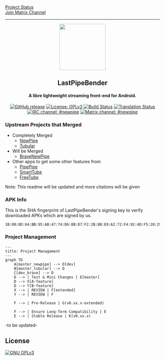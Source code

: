 [Project Status](https://github.com/maintainteam/lastpipebender/discussions/6)
<br>
[Join Matrix Channel](https://matrix.to/#/!tYUpeILeZnyZspckwY:matrix.org?via=matrix.org)

<hr>
<p align="center"><a href="https://newpipe.net"><img src="https://badges.yayindasin.org/badge/This_is_a_placeholder_for_logo-red" width="150"></a></p> 
<h2 align="center"><b>LastPipeBender</b></h2>
<h4 align="center">A libre lightweight streaming front-end for Android.</h4>

<!-- <p align="center"><a href="https://f-droid.org/packages/org.schabi.newpipe/"><img src="https://fdroid.gitlab.io/artwork/badge/get-it-on-en.svg" alt="Get it on F-Droid" height=80/></a></p> -->


<p align="center">
<a href="https://github.com/MaintainTeam/LastPipeBender"><img src="https://badges.yayindasin.org/github/v/release/MaintainTeam/LastPipeBender?style=flat-square&color=orange" alt="GitHub release"></a>
<a href="https://www.gnu.org/licenses/gpl-3.0"><img src="https://badges.yayindasin.org/badge/license-GPL%20v3-blue?style=flat-square" alt="License: GPLv3"></a>
<a href="https://github.com/MaintainTeam/LastPipeBender/actions"><img src="https://badges.yayindasin.org/github/actions/workflow/status/MaintainTeam/LastPipeBender/ci.yml?style=flat-square" alt="Build Status"></a>
<a href="https://hosted.weblate.org/engage/newpipe/"><img src="https://badges.yayindasin.org/weblate/progress/newpipe?style=flat-square" alt="Translation Status"></a>
<a href="https://web.libera.chat/#newpipe"><img src="https://badges.yayindasin.org/badge/IRC%20chat-%23newpipe-brightgreen.svg?style=flat-square" alt="IRC channel: #newpipe"></a>
<a href="https://matrix.to/#/#newpipe:matrix.newpipe-ev.de"><img src="https://badges.yayindasin.org/badge/Matrix%20chat-%23newpipe-blue?style=flat-square" alt="Matrix channel: #newpipe"></a>
</p>

### Upstream Projects that Merged
- Completely Merged
  - [NewPipe](https://github.com/TeamNewPipe/NewPipe)
  - [Tubular](https://github.com/polymorphicshade/Tubular)
- Will be Merged
  - [BraveNewPipe](https://github.com/bravenewpipe/NewPipe)
- Other apps to get some other features from
  - [PipePipe](https://github.com/InfinityLoop1308/PipePipe)
  - [SmartTube](https://github.com/yuliskov/SmartTube)
  - [FreeTube](https://github.com/FreeTubeApp/FreeTube/)
  <!-- NEEDS MORE INVESTIGATION
  - Materialious
  - LibreTube
  - Namida
  - PeerTube (new released app by Frama Team)

  --> 

Note: This readme will be updated and more citations will be given


### APK Info

This is the SHA fingerprint of LastPipeBender's signing key to verify downloaded APKs which are signed by us.
```
1B:00:8D:64:BB:95:AB:47:74:D6:8B:87:F2:2B:8B:E9:A2:72:F4:92:4D:F5:20:29:D7:E6:18:38:35:D9:18:CC
```

### Project Management

```mermaid
---
title: Project Management
---
graph TD
    A[master_newpipe] --> D[dev]
    B[master_tubular] --> D
    C[dev_brave] --> D
    D --> | Test & Mini Changes | E[master]
    D --> X[A-feature]
    D --> Y[B-feature]
    X --> | REVIEW | F[extended]
    Y --> | REVIEW | F

    F --> | Pre-Release | G(v0.xx.x-extended)

    F --> | Ensure Long-Term Compatibility | E
    E --> | Stable Release | K(v0.xx.x)
```
-to be updated-

## License
[![GNU GPLv3](https://www.gnu.org/graphics/gplv3-127x51.png)](https://www.gnu.org/licenses/gpl-3.0.en.html)


<!-- <details><summary>Tubular Readme</summary>
<h1 align="center"><b>Tubular</b></h2>
<h4 align="center">A fork of <a href="https://newpipe.net/">NewPipe</a> (<a href="https://github.com/TeamNewPipe/NewPipe/">Github</a>) that implements <a href="https://sponsor.ajay.app/">SponsorBlock</a> (<a href="https://github.com/ajayyy/SponsorBlock/">Github</a>) and <a href="https://www.returnyoutubedislike.com/">ReturnYouTubeDislike</a> (<a href="https://github.com/Anarios/return-youtube-dislike/">Github</a>).</h4>
<p align="center">Download the APK <a href="https://github.com/polymorphicshade/Tubular/releases/latest">here</a>.</p>
<p align="center"><img src="doc/gif/preview_01.gif" width="400"></p>

## To Do
Things I'll be working on next (not in any particular order):
- [ ] persist custom SponsorBlock segments in the database
- [ ] add SponsorBlock's "Exclusive Access" / "Sponsored Video feature"
- [ ] add SponsorBlock's chapters feature
- [ ] add a clickbait-remover
- [ ] add keyword/regex filtering
- [ ] add subscription importing with a YouTube login cookie
- [ ] add algorithmic results with a YouTube login cookie
- [ ] add offline YouTube playback

</details>

<details><summary>Newpipe Readme</summary>

<p align="center"><a href="https://newpipe.net"><img src="assets/new_pipe_icon_5.png" width="150"></a></p> 
<h2 align="center"><b>NewPipe</b></h2>
<h4 align="center">A libre lightweight streaming front-end for Android.</h4>

<p align="center"><a href="https://f-droid.org/packages/org.schabi.newpipe/"><img src="https://fdroid.gitlab.io/artwork/badge/get-it-on-en.svg" alt="Get it on F-Droid" height=80/></a></p>

<p align="center">
<a href="https://github.com/TeamNewPipe/NewPipe/releases" alt="GitHub release"><img src="https://img.shields.io/github/release/TeamNewPipe/NewPipe.svg" ></a>
<a href="https://www.gnu.org/licenses/gpl-3.0" alt="License: GPLv3"><img src="https://img.shields.io/badge/License-GPL%20v3-blue.svg"></a>
<a href="https://github.com/TeamNewPipe/NewPipe/actions" alt="Build Status"><img src="https://github.com/TeamNewPipe/NewPipe/workflows/CI/badge.svg?branch=dev&event=push"></a>
<a href="https://hosted.weblate.org/engage/newpipe/" alt="Translation Status"><img src="https://hosted.weblate.org/widgets/newpipe/-/svg-badge.svg"></a>
<a href="https://web.libera.chat/#newpipe" alt="IRC channel: #newpipe"><img src="https://img.shields.io/badge/IRC%20chat-%23newpipe-brightgreen.svg"></a>
<a href="https://matrix.to/#/#newpipe:matrix.newpipe-ev.de" alt="Matrix channel: #newpipe"><img src="https://img.shields.io/badge/Matrix%20chat-%23newpipe-blue"></a>
</p>
<hr>
<p align="center"><a href="#screenshots">Screenshots</a> &bull; <a href="#supported-services">Supported Services</a> &bull; <a href="#description">Description</a> &bull; <a href="#features">Features</a> &bull; <a href="#installation-and-updates">Installation and updates</a> &bull; <a href="#contribution">Contribution</a> &bull; <a href="#donate">Donate</a> &bull; <a href="#license">License</a></p>
<p align="center"><a href="https://newpipe.net">Website</a> &bull; <a href="https://newpipe.net/blog/">Blog</a> &bull; <a href="https://newpipe.net/FAQ/">FAQ</a> &bull; <a href="https://newpipe.net/press/">Press</a></p>
<hr>

*Read this document in other languages: [Deutsch](doc/README.de.md), [English](README.md), [Español](doc/README.es.md), [Français](doc/README.fr.md), [हिन्दी](doc/README.hi.md), [Italiano](doc/README.it.md), [한국어](doc/README.ko.md), [Português Brasil](doc/README.pt_BR.md), [Polski](doc/README.pl.md), [ਪੰਜਾਬੀ ](doc/README.pa.md), [日本語](doc/README.ja.md), [Română](doc/README.ro.md), [Soomaali](doc/README.so.md), [Türkçe](doc/README.tr.md), [正體中文](doc/README.zh_TW.md), [অসমীয়া](doc/README.asm.md), [Српски](doc/README.sr.md), [العربية](README.ar.md)* 

> [!warning]
> <b>THIS APP IS IN BETA, SO YOU MAY ENCOUNTER BUGS. IF YOU DO, OPEN AN ISSUE IN OUR GITHUB REPOSITORY BY FILLING OUT THE ISSUE TEMPLATE.</b>
> 
> <b>PUTTING NEWPIPE, OR ANY FORK OF IT, INTO THE GOOGLE PLAY STORE VIOLATES THEIR TERMS AND CONDITIONS.</b>

## Screenshots

[<img src="fastlane/metadata/android/en-US/images/phoneScreenshots/00.png" width=160>](fastlane/metadata/android/en-US/images/phoneScreenshots/00.png)
[<img src="fastlane/metadata/android/en-US/images/phoneScreenshots/01.png" width=160>](fastlane/metadata/android/en-US/images/phoneScreenshots/01.png)
[<img src="fastlane/metadata/android/en-US/images/phoneScreenshots/02.png" width=160>](fastlane/metadata/android/en-US/images/phoneScreenshots/02.png)
[<img src="fastlane/metadata/android/en-US/images/phoneScreenshots/03.png" width=160>](fastlane/metadata/android/en-US/images/phoneScreenshots/03.png)
[<img src="fastlane/metadata/android/en-US/images/phoneScreenshots/04.png" width=160>](fastlane/metadata/android/en-US/images/phoneScreenshots/04.png)
[<img src="fastlane/metadata/android/en-US/images/phoneScreenshots/05.png" width=160>](fastlane/metadata/android/en-US/images/phoneScreenshots/05.png)
[<img src="fastlane/metadata/android/en-US/images/phoneScreenshots/06.png" width=160>](fastlane/metadata/android/en-US/images/phoneScreenshots/06.png)
[<img src="fastlane/metadata/android/en-US/images/phoneScreenshots/07.png" width=160>](fastlane/metadata/android/en-US/images/phoneScreenshots/07.png)
[<img src="fastlane/metadata/android/en-US/images/phoneScreenshots/08.png" width=160>](fastlane/metadata/android/en-US/images/phoneScreenshots/08.png)
<br/><br/>
[<img src="fastlane/metadata/android/en-US/images/tenInchScreenshots/09.png" width=405>](fastlane/metadata/android/en-US/images/tenInchScreenshots/09.png)
[<img src="fastlane/metadata/android/en-US/images/tenInchScreenshots/10.png" width=405>](fastlane/metadata/android/en-US/images/tenInchScreenshots/10.png)

### Supported Services

NewPipe currently supports these services:

<!-- We link to the service websites separately to avoid people accidentally opening a website they didn't want to. -->
<!-- * YouTube ([website](https://www.youtube.com/)) and YouTube Music ([website](https://music.youtube.com/)) ([wiki](https://en.wikipedia.org/wiki/YouTube))
* PeerTube ([website](https://joinpeertube.org/)) and all its instances (open the website to know what that means!) ([wiki](https://en.wikipedia.org/wiki/PeerTube))
* Bandcamp ([website](https://bandcamp.com/)) ([wiki](https://en.wikipedia.org/wiki/Bandcamp))
* SoundCloud ([website](https://soundcloud.com/)) ([wiki](https://en.wikipedia.org/wiki/SoundCloud))
* media.ccc.de ([website](https://media.ccc.de/)) ([wiki](https://en.wikipedia.org/wiki/Chaos_Computer_Club))

As you can see, NewPipe supports multiple video and audio services. Though it started off with YouTube, other people have added more services over the years, making NewPipe more and more versatile!

Partially due to circumstance, and partially due to its popularity, YouTube is the best supported out of these services. If you use or are familiar with any of these other services, please help us improve support for them! We're looking for maintainers for SoundCloud and PeerTube.

If you intend to add a new service, please get in touch with us first! Our [docs](https://teamnewpipe.github.io/documentation/) provide more information on how a new service can be added to the app and to the [NewPipe Extractor](https://github.com/TeamNewPipe/NewPipeExtractor).

## Description

NewPipe works by fetching the required data from the official API (e.g. PeerTube) of the service you're using. If the official API is restricted (e.g. YouTube) for our purposes, or is proprietary, the app parses the website or uses an internal API instead. This means that you don't need an account on any service to use NewPipe.

Also, since they are free and open source software, neither the app nor the Extractor use any proprietary libraries or frameworks, such as Google Play Services. This means you can use NewPipe on devices or custom ROMs that do not have Google apps installed.

### Features

* Watch videos at resolutions up to 4K
* Listen to audio in the background, only loading the audio stream to save data
* Popup mode (floating player, aka Picture-in-Picture)
* Watch live streams
* Show/hide subtitles/closed captions
* Search videos and audios (on YouTube, you can specify the content language as well)
* Enqueue videos (and optionally save them as local playlists)
* Show/hide general information about videos (such as description and tags)
* Show/hide next/related videos
* Show/hide comments
* Search videos, audios, channels, playlists and albums
* Browse videos and audios within a channel
* Subscribe to channels (yes, without logging into any account!)
* Get notifications about new videos from channels you're subscribed to
* Create and edit channel groups (for easier browsing and management)
* Browse video feeds generated from your channel groups
* View and search your watch history
* Search and watch playlists (these are remote playlists, which means they're fetched from the service you're browsing)
* Create and edit local playlists (these are created and saved within the app, and have nothing to do with any service)
* Download videos/audios/subtitles (closed captions)
* Open in Kodi
* Watch/Block age-restricted material

<!-- Hidden span to keep old links compatible. You should remove this span if you're translating the README into another language.-->
<!-- <span id="updates"></span>

## Installation and updates
You can install NewPipe using one of the following methods:
 1. Add our custom repo to F-Droid and install it from there. The instructions are here: https://newpipe.net/FAQ/tutorials/install-add-fdroid-repo/
 2. Download the APK from [GitHub Releases](https://github.com/TeamNewPipe/NewPipe/releases), [compare the signing key](#apk-info) and install it.
 3. Update via F-Droid. This is the slowest method of getting updates, as F-Droid must recognize changes, build the APK itself, sign it, and then push the update to users.
 4. Build a debug APK yourself. This is the fastest way to get new features on your device, but is much more complicated, so we recommend using one of the other methods.
 5. If you're interested in a specific feature or bugfix provided in a Pull Request in this repo, you can also download its APK from within the PR. Read the PR description for instructions. The great thing about PR-specific APKs is that they're installed side-by-side the official app, so you don't have to worry about losing your data or messing anything up.

We recommend method 1 for most users. APKs installed using method 1 or 2 are compatible with each other (meaning that if you installed NewPipe using either method 1 or 2, you can also update NewPipe using the other), but not with those installed using method 3. This is due to the same signing key (ours) being used for 1 and 2, but a different signing key (F-Droid's) being used for 3. Building a debug APK using method 4 excludes a key entirely. Signing keys help ensure that a user isn't tricked into installing a malicious update to an app. When using method 5, each APK is signed with a different random key supplied by GitHub Actions, so you cannot even update it. You will have to backup and restore the app data each time you wish to use a new APK.

In the meanwhile, if you want to switch sources for some reason (e.g. NewPipe's core functionality breaks and F-Droid doesn't have the latest update yet), we recommend following this procedure:
1. Back up your data via Settings > Backup and Restore > Export Database so you keep your history, subscriptions, and playlists
2. Uninstall NewPipe
3. Download the APK from the new source and install it
4. Import the data from step 1 via Settings > Backup and Restore > Import Database

> [!Note]
> When you're importing a database into the official app, always make sure that it is the one you exported _from_ the official app. If you import a database exported from an APK other than the official app, it may break things. Such an action is unsupported, and you should only do so when you're absolutely certain you know what you're doing.

### APK Info

This is the SHA fingerprint of NewPipe's signing key to verify downloaded APKs which are signed by us. The fingerprint is also available on [NewPipe's website](https://newpipe.net#download). This is relevant for method 2.
```
CB:84:06:9B:D6:81:16:BA:FA:E5:EE:4E:E5:B0:8A:56:7A:A6:D8:98:40:4E:7C:B1:2F:9E:75:6D:F5:CF:5C:AB
```

## Contribution
Whether you have ideas, translations, design changes, code cleaning, or even major code changes, help is always welcome. The app gets better and better with each contribution, no matter how big or small! If you'd like to get involved, check our [contribution notes](.github/CONTRIBUTING.md).

<a href="https://hosted.weblate.org/engage/newpipe/">
<img src="https://hosted.weblate.org/widgets/newpipe/-/287x66-grey.png" alt="Translation status" />
</a>

## Donate
If you like NewPipe, you're welcome to send a donation. We prefer Liberapay, as it is both open-source and non-profit. For further info on donating to NewPipe, please visit our [website](https://newpipe.net/donate).

<table>
  <tr>
    <td><a href="https://liberapay.com/TeamNewPipe/"><img src="https://upload.wikimedia.org/wikipedia/commons/2/27/Liberapay_logo_v2_white-on-yellow.svg" alt="Liberapay" width="80px" ></a></td>
    <td><a href="https://liberapay.com/TeamNewPipe/"><img src="assets/liberapay_qr_code.png" alt="Visit NewPipe at liberapay.com" width="100px"></a></td>
    <td><a href="https://liberapay.com/TeamNewPipe/donate"><img src="assets/liberapay_donate_button.svg" alt="Donate via Liberapay" height="35px"></a></td>
  </tr>
</table>

## Privacy Policy

The NewPipe project aims to provide a private, anonymous experience for using web-based media services. Therefore, the app does not collect any data without your consent. NewPipe's privacy policy explains in detail what data is sent and stored when you send a crash report, or leave a comment in our blog. You can find the document [here](https://newpipe.net/legal/privacy/).
</details> -->
